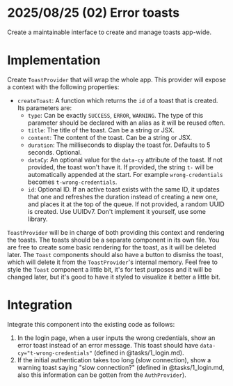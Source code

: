 # 2025/08/25 (02) Error toasts

Create a maintainable interface to create and manage toasts app-wide.

# Implementation

Create `ToastProvider` that will wrap the whole app. This provider will expose a context with the following properties:

- `createToast`: A function which returns the `id` of a toast that is created. Its parameters are:
  - `type`: Can be exactly `SUCCESS`, `ERROR`, `WARNING`. The type of this parameter should be declared with an alias as it will be reused often.
  - `title`: The title of the toast. Can be a string or JSX.
  - `content`: The content of the toast. Can be a string or JSX.
  - `duration`: The milliseconds to display the toast for. Defaults to 5 seconds. Optional.
  - `dataCy`: An optional value for the `data-cy` attribute of the toast. If not provided, the toast won't have it. If provided, the string `t-` will be automatically appended at the start. For example `wrong-credentials` becomes `t-wrong-credentials`.
  - `id`: Optional ID. If an active toast exists with the same ID, it updates that one and refreshes the duration instead of creating a new one, and places it at the top of the queue. If not provided, a random UUID is created. Use UUIDv7. Don't implement it yourself, use some library.

`ToastProvider` will be in charge of both providing this context and rendering the toasts. The toasts should be a separate component in its own file. You are free to create some basic rendering for the toast, as it will be deleted later. The `Toast` components should also have a button to dismiss the toast, which will delete it from the `ToastProvider`'s internal memory. Feel free to style the `Toast` component a little bit, it's for test purposes and it will be changed later, but it's good to have it styled to visualize it better a little bit.

# Integration

Integrate this component into the existing code as follows:

1. In the login page, when a user inputs the wrong credentials, show an error toast instead of an error message. This toast should have `data-cy="t-wrong-credentials"` (defined in @tasks/1_login.md).
2. If the initial authentication takes too long (slow connection), show a warning toast saying "slow connection?" (defined in @tasks/1_login.md, also this information can be gotten from the `AuthProvider`).
